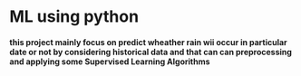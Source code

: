 <h1>ML using python</h1>
<h4>this project mainly focus on predict wheather rain wii occur in particular date or not by considering historical data and that can can preprocessing and applying some Supervised Learning Algorithms</h4>
